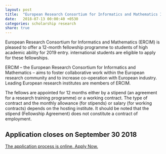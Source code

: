 ```yaml
---
layout: post
title:  "European Research Consortium for Informatics and Mathematics International Fellowship"
date:   2018-07-13 00:00:40 +0530
categories: scholarship research
share: true
---
```


European Research Consortium for Informatics and Mathematics (ERCIM) is pleased to offer a 12-month fellowship programme to students of high academic ability for 2019 entry. international students are eligible to apply for these fellowships.

ERCIM – the European Research Consortium for Informatics and Mathematics – aims to foster collaborative work within the European research community and to increase co-operation with European industry. Leading European research institutes are members of ERCIM.

The fellows are appointed for 12 months either by a stipend (an agreement for a research training programme) or a working contract. The type of contract and the monthly allowance (for stipends) or salary (for working contracts) depends on the hosting institute. It should be noted that the stipend (Fellowship Agreement) does not constitute a contract of employment.

## Application closes on September 30 2018

[The application process is online. Apply Now.](https://fellowship.ercim.eu/home/register)
